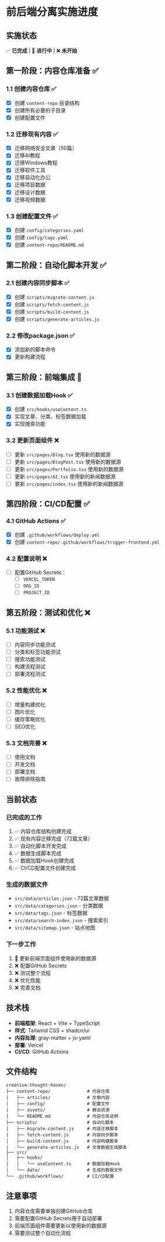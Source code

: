 # 前后端分离实施进度

## 实施状态

✅ **已完成** | 🔄 **进行中** | ❌ **未开始**

## 第一阶段：内容仓库准备 ✅

### 1.1 创建内容仓库 ✅
- [x] 创建 `content-repo` 目录结构
- [x] 创建所有必要的子目录
- [x] 创建配置文件

### 1.2 迁移现有内容 ✅
- [x] 迁移网络安全文章（50篇）
- [x] 迁移AI教程
- [x] 迁移Windows教程
- [x] 迁移软件工具
- [x] 迁移自动化办公
- [x] 迁移项目数据
- [x] 迁移设计数据
- [x] 迁移视频数据

### 1.3 创建配置文件 ✅
- [x] 创建 `config/categories.yaml`
- [x] 创建 `config/tags.yaml`
- [x] 创建 `content-repo/README.md`

## 第二阶段：自动化脚本开发 ✅

### 2.1 创建内容同步脚本 ✅
- [x] 创建 `scripts/migrate-content.js`
- [x] 创建 `scripts/fetch-content.js`
- [x] 创建 `scripts/build-content.js`
- [x] 创建 `scripts/generate-articles.js`

### 2.2 修改package.json ✅
- [x] 添加新的脚本命令
- [x] 更新构建流程

## 第三阶段：前端集成 🔄

### 3.1 创建数据加载Hook ✅
- [x] 创建 `src/hooks/useContent.ts`
- [x] 实现文章、分类、标签数据加载
- [x] 实现搜索功能

### 3.2 更新页面组件 ❌
- [ ] 更新 `src/pages/Blog.tsx` 使用新的数据源
- [ ] 更新 `src/pages/BlogPost.tsx` 使用新的数据源
- [ ] 更新 `src/pages/Portfolio.tsx` 使用新的数据源
- [ ] 更新 `src/pages/AI.tsx` 使用新的新闻数据源
- [ ] 更新 `src/pages/index.tsx` 使用新的新闻数据源

## 第四阶段：CI/CD配置 ✅

### 4.1 GitHub Actions ✅
- [x] 创建 `.github/workflows/deploy.yml`
- [x] 创建 `content-repo/.github/workflows/trigger-frontend.yml`

### 4.2 配置说明 ❌
- [ ] 配置GitHub Secrets：
  - [ ] `VERCEL_TOKEN`
  - [ ] `ORG_ID`
  - [ ] `PROJECT_ID`

## 第五阶段：测试和优化 ❌

### 5.1 功能测试 ❌
- [ ] 内容同步功能测试
- [ ] 分类和标签功能测试
- [ ] 搜索功能测试
- [ ] 构建流程测试
- [ ] 部署流程测试

### 5.2 性能优化 ❌
- [ ] 增量构建优化
- [ ] 图片优化
- [ ] 缓存策略优化
- [ ] SEO优化

### 5.3 文档完善 ❌
- [ ] 使用文档
- [ ] 开发文档
- [ ] 部署文档
- [ ] 故障排除指南

## 当前状态

### 已完成的工作
1. ✅ 内容仓库结构创建完成
2. ✅ 现有内容迁移完成（72篇文章）
3. ✅ 自动化脚本开发完成
4. ✅ 数据生成脚本完成
5. ✅ 数据加载Hook创建完成
6. ✅ CI/CD配置文件创建完成

### 生成的数据文件
- `src/data/articles.json` - 72篇文章数据
- `src/data/categories.json` - 分类数据
- `src/data/tags.json` - 标签数据
- `src/data/search-index.json` - 搜索索引
- `src/data/sitemap.json` - 站点地图

### 下一步工作
1. 🔄 更新前端页面组件使用新的数据源
2. ❌ 配置GitHub Secrets
3. ❌ 测试整个流程
4. ❌ 优化性能
5. ❌ 完善文档

## 技术栈

- **前端框架**: React + Vite + TypeScript
- **样式**: Tailwind CSS + shadcn/ui
- **内容处理**: gray-matter + js-yaml
- **部署**: Vercel
- **CI/CD**: GitHub Actions

## 文件结构

```
creative-thought-haven/
├── content-repo/              # 内容仓库
│   ├── articles/              # 文章内容
│   ├── config/                # 配置文件
│   ├── assets/                # 静态资源
│   └── README.md              # 内容仓库说明
├── scripts/                   # 自动化脚本
│   ├── migrate-content.js     # 内容迁移脚本
│   ├── fetch-content.js       # 内容同步脚本
│   ├── build-content.js       # 内容构建脚本
│   └── generate-articles.js   # 文章数据生成脚本
├── src/
│   ├── hooks/
│   │   └── useContent.ts      # 数据加载Hook
│   └── data/                  # 生成的数据文件
└── .github/workflows/         # CI/CD配置
```

## 注意事项

1. 内容仓库需要单独创建GitHub仓库
2. 需要配置GitHub Secrets用于自动部署
3. 前端页面组件需要更新以使用新的数据源
4. 需要测试整个自动化流程 